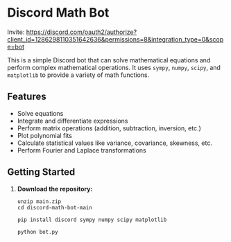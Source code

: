 # Discord Math Bot

Invite: https://discord.com/oauth2/authorize?client_id=1286298110351642636&permissions=8&integration_type=0&scope=bot

This is a simple Discord bot that can solve mathematical equations and perform complex mathematical operations. It uses `sympy`, `numpy`, `scipy`, and `matplotlib` to provide a variety of math functions.

## Features

- Solve equations
- Integrate and differentiate expressions
- Perform matrix operations (addition, subtraction, inversion, etc.)
- Plot polynomial fits
- Calculate statistical values like variance, covariance, skewness, etc.
- Perform Fourier and Laplace transformations

## Getting Started

1. **Download the repository:**


   ```bas
   unzip main.zip
   cd discord-math-bot-main

   pip install discord sympy numpy scipy matplotlib

   python bot.py

